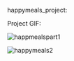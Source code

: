 happymeals_project:


Project GIF:


![happmealspart1](https://user-images.githubusercontent.com/38336713/173179817-cbb96973-f2cd-4552-a5ba-b72f2236f197.gif)


![happymeals2](https://user-images.githubusercontent.com/38336713/173180676-b106daea-de0e-4187-a9c3-a1675af64efb.gif)
